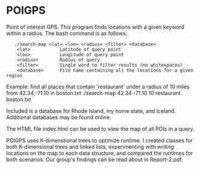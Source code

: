 # POIGPS
Point of interest GPS. This program finds locations with a given keyword within a radius.
The bash command is as follows:

       ./search-map <lat> <lon> <radius> <filter> <database>
        <lat>           Latitude of query point
        <lon>           Longitude of query point
        <radius>        Radius of query
        <filter>        Single word to filter results (no whitespaces)
        <database>      File name containing all the locations for a given region
Example: find all places that contain 'restaurant' under a radius of 10 miles from 42.34,-71.10 in boston.txt
        ./search-map 42.34 -71.10 10 restaurant boston.txt
        
Included is a database for Rhode Island, my home state, and Iceland. Additional databases may be found online.

The HTML file index.html can be used to view the map of all POIs in a query.

POIGPS uses K-dimenstional trees to optimize runtime. I created classes for both K-dimensional trees and linked lists, experimenting with writing locations on the map to each data structure, and compared the runtimes for both scenarios. Our group's findings can be read about in Report-2.pdf.
